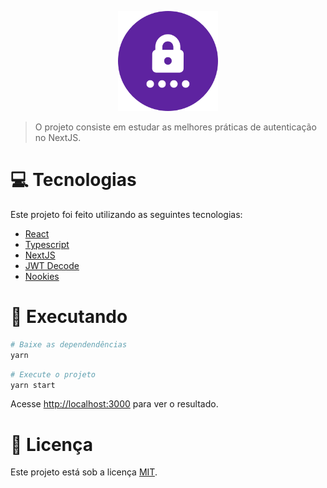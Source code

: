 <p align="center">
   <img src="https://raw.githubusercontent.com/tavareshenrique/ignite-reactjs/main/05-nextauth/public/icon.png" alt="NextAuth" width="160"/>
</p>

> O projeto consiste em estudar as melhores práticas de autenticação no NextJS.

# :computer: Tecnologias

Este projeto foi feito utilizando as seguintes tecnologias:

- [React](https://reactjs.org/)
- [Typescript](https://www.typescriptlang.org/)
- [NextJS](https://nextjs.org/)
- [JWT Decode](https://github.com/auth0/jwt-decode#readme)
- [Nookies](https://github.com/maticzav/nookies)

# :construction_worker: Executando

```bash
# Baixe as dependendências
yarn
```

```bash
# Execute o projeto
yarn start
```

Acesse <http://localhost:3000> para ver o resultado.

# :closed_book: Licença

Este projeto está sob a licença [MIT](./LICENSE).

